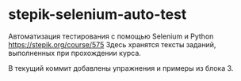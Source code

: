 # stepik-selenium-auto-test

Автоматизация тестирования с помощью Selenium и Python
https://stepik.org/course/575
Здесь хранятся тексты заданий, выполненных при прохождении курса.

В текущий коммит добавлены упражнения и примеры из блока 3.
